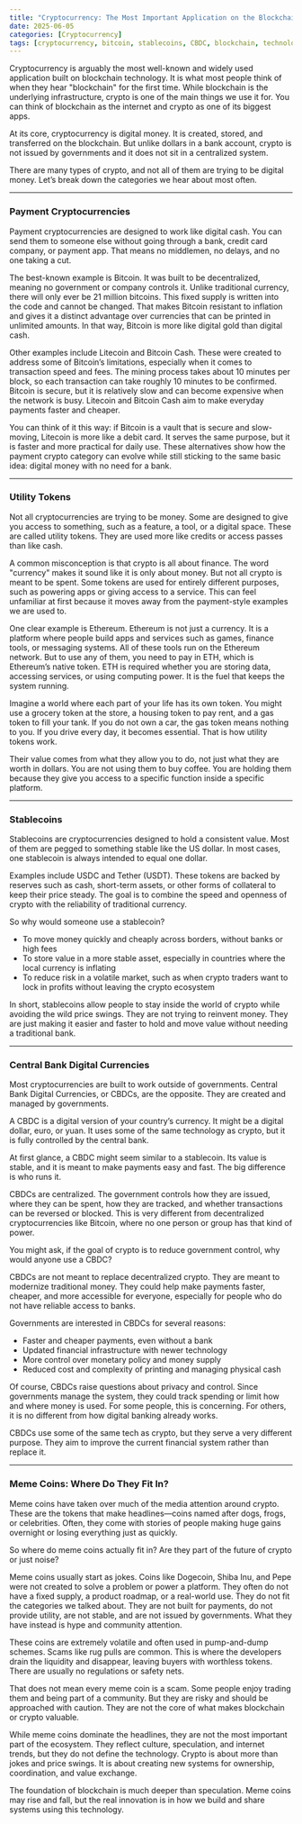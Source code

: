 ```yaml
---
title: "Cryptocurrency: The Most Important Application on the Blockchain"
date: 2025-06-05
categories: [Cryptocurrency]
tags: [cryptocurrency, bitcoin, stablecoins, CBDC, blockchain, technology, smart contracts]
---
```


Cryptocurrency is arguably the most well-known and widely used application built on blockchain technology. It is what most people think of when they hear "blockchain" for the first time. While blockchain is the underlying infrastructure, crypto is one of the main things we use it for. You can think of blockchain as the internet and crypto as one of its biggest apps.

At its core, cryptocurrency is digital money. It is created, stored, and transferred on the blockchain. But unlike dollars in a bank account, crypto is not issued by governments and it does not sit in a centralized system.

There are many types of crypto, and not all of them are trying to be digital money. Let’s break down the categories we hear about most often.

---

### Payment Cryptocurrencies

Payment cryptocurrencies are designed to work like digital cash. You can send them to someone else without going through a bank, credit card company, or payment app. That means no middlemen, no delays, and no one taking a cut.

The best-known example is Bitcoin. It was built to be decentralized, meaning no government or company controls it. Unlike traditional currency, there will only ever be 21 million bitcoins. This fixed supply is written into the code and cannot be changed. That makes Bitcoin resistant to inflation and gives it a distinct advantage over currencies that can be printed in unlimited amounts. In that way, Bitcoin is more like digital gold than digital cash.

Other examples include Litecoin and Bitcoin Cash. These were created to address some of Bitcoin’s limitations, especially when it comes to transaction speed and fees. The mining process takes about 10 minutes per block, so each transaction can take roughly 10 minutes to be confirmed. Bitcoin is secure, but it is relatively slow and can become expensive when the network is busy. Litecoin and Bitcoin Cash aim to make everyday payments faster and cheaper.

You can think of it this way: if Bitcoin is a vault that is secure and slow-moving, Litecoin is more like a debit card. It serves the same purpose, but it is faster and more practical for daily use. These alternatives show how the payment crypto category can evolve while still sticking to the same basic idea: digital money with no need for a bank.

---

### Utility Tokens

Not all cryptocurrencies are trying to be money. Some are designed to give you access to something, such as a feature, a tool, or a digital space. These are called utility tokens. They are used more like credits or access passes than like cash.

A common misconception is that crypto is all about finance. The word "currency" makes it sound like it is only about money. But not all crypto is meant to be spent. Some tokens are used for entirely different purposes, such as powering apps or giving access to a service. This can feel unfamiliar at first because it moves away from the payment-style examples we are used to.

One clear example is Ethereum. Ethereum is not just a currency. It is a platform where people build apps and services such as games, finance tools, or messaging systems. All of these tools run on the Ethereum network. But to use any of them, you need to pay in ETH, which is Ethereum’s native token. ETH is required whether you are storing data, accessing services, or using computing power. It is the fuel that keeps the system running.

Imagine a world where each part of your life has its own token. You might use a grocery token at the store, a housing token to pay rent, and a gas token to fill your tank. If you do not own a car, the gas token means nothing to you. If you drive every day, it becomes essential. That is how utility tokens work.

Their value comes from what they allow you to do, not just what they are worth in dollars. You are not using them to buy coffee. You are holding them because they give you access to a specific function inside a specific platform.

---

### Stablecoins

Stablecoins are cryptocurrencies designed to hold a consistent value. Most of them are pegged to something stable like the US dollar. In most cases, one stablecoin is always intended to equal one dollar.

Examples include USDC and Tether (USDT). These tokens are backed by reserves such as cash, short-term assets, or other forms of collateral to keep their price steady. The goal is to combine the speed and openness of crypto with the reliability of traditional currency.

So why would someone use a stablecoin?

- To move money quickly and cheaply across borders, without banks or high fees  
- To store value in a more stable asset, especially in countries where the local currency is inflating  
- To reduce risk in a volatile market, such as when crypto traders want to lock in profits without leaving the crypto ecosystem  

In short, stablecoins allow people to stay inside the world of crypto while avoiding the wild price swings. They are not trying to reinvent money. They are just making it easier and faster to hold and move value without needing a traditional bank.

---

### Central Bank Digital Currencies

Most cryptocurrencies are built to work outside of governments. Central Bank Digital Currencies, or CBDCs, are the opposite. They are created and managed by governments.

A CBDC is a digital version of your country’s currency. It might be a digital dollar, euro, or yuan. It uses some of the same technology as crypto, but it is fully controlled by the central bank.

At first glance, a CBDC might seem similar to a stablecoin. Its value is stable, and it is meant to make payments easy and fast. The big difference is who runs it.

CBDCs are centralized. The government controls how they are issued, where they can be spent, how they are tracked, and whether transactions can be reversed or blocked. This is very different from decentralized cryptocurrencies like Bitcoin, where no one person or group has that kind of power.

You might ask, if the goal of crypto is to reduce government control, why would anyone use a CBDC?

CBDCs are not meant to replace decentralized crypto. They are meant to modernize traditional money. They could help make payments faster, cheaper, and more accessible for everyone, especially for people who do not have reliable access to banks.

Governments are interested in CBDCs for several reasons:

- Faster and cheaper payments, even without a bank  
- Updated financial infrastructure with newer technology  
- More control over monetary policy and money supply  
- Reduced cost and complexity of printing and managing physical cash  

Of course, CBDCs raise questions about privacy and control. Since governments manage the system, they could track spending or limit how and where money is used. For some people, this is concerning. For others, it is no different from how digital banking already works.

CBDCs use some of the same tech as crypto, but they serve a very different purpose. They aim to improve the current financial system rather than replace it.

---

### Meme Coins: Where Do They Fit In?

Meme coins have taken over much of the media attention around crypto. These are the tokens that make headlines—coins named after dogs, frogs, or celebrities. Often, they come with stories of people making huge gains overnight or losing everything just as quickly.

So where do meme coins actually fit in? Are they part of the future of crypto or just noise?

Meme coins usually start as jokes. Coins like Dogecoin, Shiba Inu, and Pepe were not created to solve a problem or power a platform. They often do not have a fixed supply, a product roadmap, or a real-world use. They do not fit the categories we talked about. They are not built for payments, do not provide utility, are not stable, and are not issued by governments. What they have instead is hype and community attention.

These coins are extremely volatile and often used in pump-and-dump schemes. Scams like rug pulls are common. This is where the developers drain the liquidity and disappear, leaving buyers with worthless tokens. There are usually no regulations or safety nets.

That does not mean every meme coin is a scam. Some people enjoy trading them and being part of a community. But they are risky and should be approached with caution. They are not the core of what makes blockchain or crypto valuable.

While meme coins dominate the headlines, they are not the most important part of the ecosystem. They reflect culture, speculation, and internet trends, but they do not define the technology. Crypto is about more than jokes and price swings. It is about creating new systems for ownership, coordination, and value exchange.

The foundation of blockchain is much deeper than speculation. Meme coins may rise and fall, but the real innovation is in how we build and share systems using this technology.